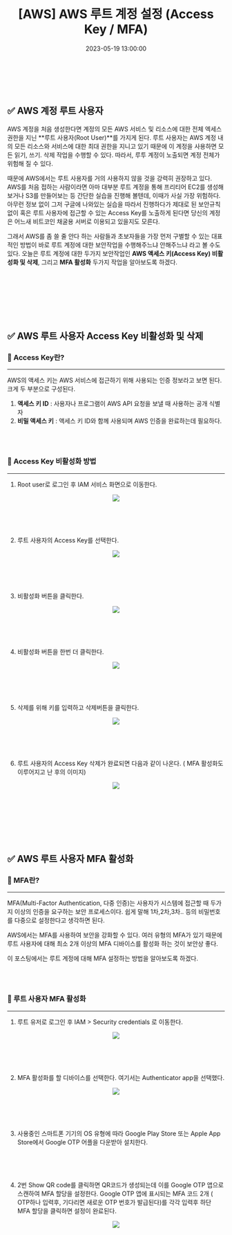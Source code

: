 ﻿---
permalink: /aws-account-setting/
title: "[AWS] AWS 루트 계정 설정 (Access Key / MFA) "
date: 2023-05-19 13:00:00
toc: true
toc_sticky: true
toc_label: "AWS 계정 설정 ( Access Key / MFA )"
categories:
- AWS
tags:
- 카카오 클라우드 스쿨
- AWS
---
<br><br>

## ✅ AWS 계정 루트 사용자

AWS 계정을 처음 생성한다면 계정의 모든 AWS 서비스 및 리소스에 대한 전체 엑세스 권한을 지닌 **루트 사용자(Root User)**를 가지게 된다. 루트 사용자는 AWS 계정 내의 모든 리소스와 서비스에 대한 최대 권한을 지니고 있기 때문에 이 계정을 사용하면 모든 읽기, 쓰기. 삭제 작업을 수행할 수 있다. 따라서, 루투 계정이 노출되면 계정 전체가 위험해 질 수 있다.

때문에 AWS에서는 루트 사용자를 거의 사용하지 않을 것을 강력히 권장하고 있다. AWS를 처음 접하는 사람이라면 아마 대부분 루트 계정을 통해 프리티어 EC2를 생성해보거나 S3를 만들어보는 등 간단한 실습을 진행해 볼텐데, 이때가 사실 가장 위험하다. 아무런 정보 없이 그저 구글에 나와있는 실습을 따라서 진행하다가 제대로 된 보안규칙 없이 혹은 루트 사용자에 접근할 수 있는 Access Key를 노출하게 된다면 당신의 계정은 어느새 비트코인 채굴용 서버로 이용되고 있을지도 모른다. 

그래서 AWS를 좀 쓸 줄 안다 하는 사람들과 초보자들을 가장 먼저 구별할 수 있는 대표적인 방법이 바로 루트 계정에 대한 보안작업을 수행해주느냐 안해주느냐 라고 볼 수도 있다. 오늘은 루트 계정에 대한 두가지 보안작업인 **AWS 액세스 키(Access Key) 비활성화 및 삭제**, 그리고 **MFA 활성화** 두가지 작업을 알아보도록 하겠다.


<br><br><br><br><br><br>

## ✅ AWS 루트 사용자 Access Key 비활성화 및 삭제


### 📌 Access Key란?
<hr>

AWS의 액세스 키는 AWS 서비스에 접근하기 위해 사용되는 인증 정보라고 보면 된다. 크게 두 부분으로 구성된다.

1. **액세스 키 ID** : 사용자나 프로그램이 AWS API 요청을 보낼 때 사용하는 공개 식별자
2. **비밀 액세스 키** : 액세스 키 ID와 함께 사용되며 AWS 인증을 완료하는데 필요하다.

 




<br><br>

### 📌 Access Key 비활성화 방법
<hr>


1. Root user로 로그인 후 IAM 서비스 화면으로 이동한다.
<p align="center">
<img src="https://github.com/idkim97/idkim97.github.io/blob/master/img/aws2.png?raw=true">
</p>

<br><br><Br>

2. 루트 사용자의 Access Key를 선택한다.
<p align="center">
<img src="https://github.com/idkim97/idkim97.github.io/blob/master/img/aws3.png?raw=true">
</p>

<br><Br><Br>

3. 비활성화 버튼을 클릭한다.
<p align="center">
<img src="https://github.com/idkim97/idkim97.github.io/blob/master/img/aws4.png?raw=true">
</p>

<br><br><br>

4. 비활성화 버튼을 한번 더 클릭한다.
<p align="center">
<img src="https://github.com/idkim97/idkim97.github.io/blob/master/img/aws5.png?raw=true">
</p>

<br><br><br>

5. 삭제를 위해 키를 입력하고 삭제버튼을 클릭한다.
<p align="center">
<img src="https://github.com/idkim97/idkim97.github.io/blob/master/img/aws6.png?raw=true">
</p>

<br><br><br>

6. 루트 사용자의 Access Key 삭제가 완료되면 다음과 같이 나온다. ( MFA 활성화도 이루어지고 난 후의 이미지)
<p align="center">
<img src="https://github.com/idkim97/idkim97.github.io/blob/master/img/aws7.png?raw=true">
</p>


<br><br><br><br><br><br>


## ✅ AWS 루트 사용자 MFA 활성화


### 📌 MFA란?
<hr>

MFA(Multi-Factor Authentication, 다중 인증)는 사용자가 시스템에 접근할 때 두가지 이상의 인증을 요구하는 보안 프로세스이다. 쉽게 말해 1차,2차,3차.. 등의 비밀번호를 다중으로 설정한다고 생각하면 된다.

AWS에서는 MFA를 사용하여 보안을 강화할 수 있다. 여러 유형의 MFA가 있기 때문에 루트 사용자에 대해 최소 2개 이상의 MFA 디바이스를 활성화 하는 것이 보안상 좋다.

이 포스팅에서는 루트 계정에 대해 MFA 설정하는 방법을 알아보도록 하겠다.

<br><br>

### 📌 루트 사용자 MFA 활성화
<hr>

1. 루트 유저로 로그인 후 IAM > Security credentials 로 이동한다.
<p align="center">
<img src="https://github.com/idkim97/idkim97.github.io/blob/master/img/mfa1.png?raw=true">
</p>

<br><Br><Br>

2. MFA 활성화를 할 디바이스를 선택한다. 여기서는 Authenticator app을 선택했다.
<p align="center">
<img src="https://github.com/idkim97/idkim97.github.io/blob/master/img/mfa2.png?raw=true">
</p>

<br><br><Br>

3. 사용중인 스마트폰 기기의 OS 유형에 따라 Google Play Store 또는 Apple App Store에서 Google OTP 어플을 다운받아 설치한다.

<br><br><br>

4. 2번 Show QR code를 클릭하면 QR코드가 생성되는데 이를 Google OTP 앱으로 스캔하여 MFA 할당을 설정한다. Google OTP 앱에 표시되는 MFA 코드 2개 ( OTP하나 입력후, 기다리면 새로운 OTP 번호가 발급된다)를 각각 입력후 하단 MFA 할당을 클릭하면 설정이 완료된다.
<p align="center">
<img src="https://github.com/idkim97/idkim97.github.io/blob/master/img/mfa3.png?raw=true">
</p>


<br><br><br>

